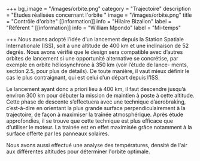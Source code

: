 +++
bg_image = "/images/orbite.png"
category = "Trajectoire"
description = "Etudes réalisées concernant l'orbite "
image = "/images/orbite.png"
title = "Contrôle d'orbite"
[[information]]
info = "Hilaire Bizalion"
label = "Référent "
[[information]]
info = "William Mpondo"
label = "Mi-temps"

+++
Nous avons adopté l’idée d’un lancement depuis la Station Spatiale Internationale (ISS), soit à une altitude de 400 km et une inclinaison de 52 degrés. Nous avons vérifié que le design sera compatible avec d’autres orbites de lancement si une opportunité alternative se concrétise, par exemple en orbite héliosynchrone à 350 km (voir l’étude de lance- ments, section 2.5, pour plus de détails). De toute manière, il vaut mieux définir le cas le plus contraignant, qui est celui d’un départ depuis l’ISS.

Le lancement ayant donc a priori lieu à 400 km, il faut descendre jusqu’à environ 300 km pour débuter la mission de maintien à poste à cette altitude. Cette phase de descente s’effectuera avec une technique d’aerobraking, c’est-à-dire en orientant la plus grande surface perpendiculairement à la trajectoire, de façon à maximiser la traînée atmosphérique. Après étude approfondies, il se trouve que cette technique est plus efficace que d'utiliser le moteur. La trainée est en effet maximisée grâce notamment à la surface offerte par les panneaux solaires. 

Nous avons aussi effectué une analyse des températures, densité de l'air aux différentes altitudes pour déterminer l'orbite optimale. 